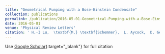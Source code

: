 ```yaml
---
title: "Geometrical Pumping with a Bose-Einstein Condensate"
collection: publications
permalink: /publication/2016-05-01-Geometrical-Pumping-with-a-Bose-Einstein-Condensate
date: 2016-05-01
venue: 'Physical Review Letters'
citation: ' H.-I Lu,  \textbf{M.} \textbf{Schemmer},  L. Aycock,  D. Genkina,  S. Sugawa,  I. Spielman, &quot;Geometrical Pumping with a Bose-Einstein Condensate.&quot; Physical Review Letters, 2016.'
---
```

Use [Google Scholar](https://scholar.google.com/scholar?q=Geometrical+Pumping+with+a+Bose+Einstein+Condensate){:target="_blank"} for full citation